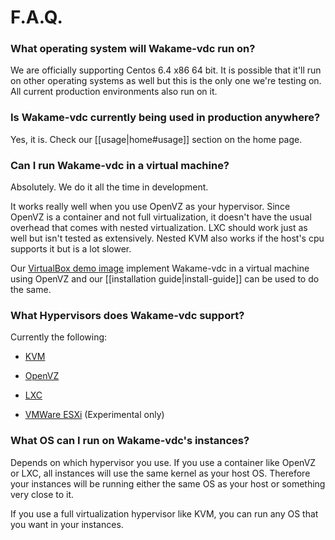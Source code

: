 # F.A.Q.

### What operating system will Wakame-vdc run on?

We are officially supporting Centos 6.4 x86 64 bit. It is possible that it'll run on other operating systems as well but this is the only one we're testing on. All current production environments also run on it.

### Is Wakame-vdc currently being used in production anywhere?

Yes, it is. Check our [[usage|home#usage]] section on the home page.

### Can I run Wakame-vdc in a virtual machine?

Absolutely. We do it all the time in development.

It works really well when you use OpenVZ as your hypervisor. Since OpenVZ is a container and not full virtualization, it doesn't have the usual overhead that comes with nested virtualization. LXC should work just as well but isn't tested as extensively. Nested KVM also works if the host's cpu supports it but is a lot slower.

Our [VirtualBox demo image](http://wakameusersgroup.org/demo_image.html) implement Wakame-vdc in a virtual machine using OpenVZ and our [[installation guide|install-guide]] can be used to do the same.

### What Hypervisors does Wakame-vdc support?

Currently the following:

  * [KVM](http://www.linux-kvm.org/page/Main_Page)

  * [OpenVZ](http://openvz.org)

  * [LXC](https://linuxcontainers.org)

  * [VMWare ESXi](http://www.vmware.com/products/esxi-and-esx/overview) (Experimental only)

### What OS can I run on Wakame-vdc's instances?

Depends on which hypervisor you use. If you use a container like OpenVZ or LXC, all instances will use the same kernel as your host OS. Therefore your instances will be running either the same OS as your host or something very close to it.

If you use a full virtualization hypervisor like KVM, you can run any OS that you want in your instances.
